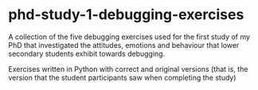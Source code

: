 # phd-study-1-debugging-exercises
A collection of the five debugging exercises used for the first study of my PhD that investigated the attitudes, emotions and behaviour that lower secondary students exhibit towards debugging.

Exercises written in Python with correct and original versions (that is, the version that the student participants saw when completing the study)
